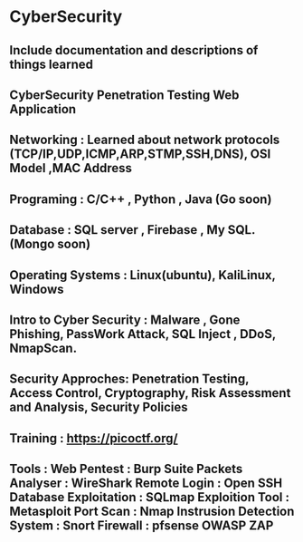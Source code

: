 # CyberSecurity
Include documentation and descriptions of things learned
---
CyberSecurity Penetration Testing Web Application
---
Networking : Learned about network protocols (TCP/IP,UDP,ICMP,ARP,STMP,SSH,DNS), OSI Model ,MAC Address
---
Programing : C/C++ , Python , Java (Go soon)
---
Database : SQL server , Firebase , My SQL. (Mongo soon)
---
Operating Systems : Linux(ubuntu), KaliLinux, Windows
---
Intro to Cyber Security : Malware , Gone Phishing, PassWork Attack, SQL Inject , DDoS, NmapScan.
---
Security Approches: Penetration Testing, Access Control, Cryptography, Risk Assessment and Analysis, Security Policies
---
Training : https://picoctf.org/
---
Tools : 
  Web Pentest : Burp Suite 
  Packets Analyser : WireShark
  Remote Login : Open SSH
  Database Exploitation : SQLmap
  Exploition Tool : Metasploit
  Port Scan : Nmap
  Instrusion Detection System : Snort
  Firewall : pfsense
  OWASP ZAP
---
